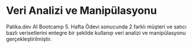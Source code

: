 # Veri Analizi ve Manipülasyonu
Patika.dev AI Bootcamp 5. Hafta Ödevi sonucunda 2 farklı müşteri ve satıcı bazlı verisetlerini entegre bir şekilde kullanıp veri analizi ve manipülasyonu gerçekleştirilmiştir.
